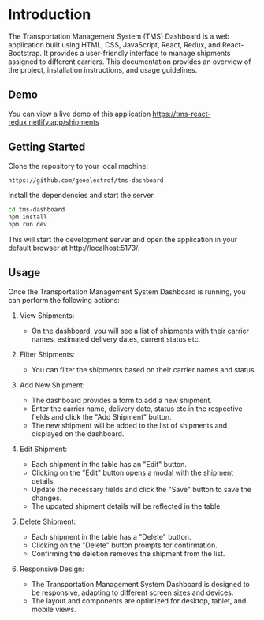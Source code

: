# Introduction

The Transportation Management System (TMS) Dashboard is a web application built using HTML, CSS, JavaScript, React, Redux, and React-Bootstrap. It provides a user-friendly interface to manage shipments assigned to different carriers. This documentation provides an overview of the project, installation instructions, and usage guidelines.

## Demo
You can view a live demo of this application
https://tms-react-redux.netlify.app/shipments

## Getting Started
Clone the repository to your local machine:
```sh
https://github.com/geoelectrof/tms-dashboard
```
Install the dependencies and start the server.
```sh
cd tms-dashboard
npm install
npm run dev
```
This will start the development server and open the application in your default browser at http://localhost:5173/.

## Usage 
Once the Transportation Management System Dashboard is running, you can perform the following actions:

1.  View Shipments:
    -   On the dashboard, you will see a list of shipments with their carrier names, estimated delivery dates, current status etc.

2.  Filter Shipments:
    -   You can filter the shipments based on their carrier names and status.
    
4.  Add New Shipment:
    
    -   The dashboard provides a form to add a new shipment.
    -   Enter the carrier name, delivery date,  status etc in the respective fields and click the "Add Shipment" button.
    -   The new shipment will be added to the list of shipments and displayed on the dashboard.
5.  Edit Shipment:
    
    -   Each shipment in the table has an "Edit" button.
    -   Clicking on the "Edit" button opens a modal with the shipment details.
    -   Update the necessary fields and click the "Save" button to save the changes.
    -   The updated shipment details will be reflected in the table.
7.  Delete Shipment:
    
    -   Each shipment in the table has a "Delete" button.
    -   Clicking on the "Delete" button prompts for confirmation.
    -   Confirming the deletion removes the shipment from the list.
8.  Responsive Design:
    
    -   The Transportation Management System Dashboard is designed to be responsive, adapting to different screen sizes and devices.
    -   The layout and components are optimized for desktop, tablet, and mobile views.
